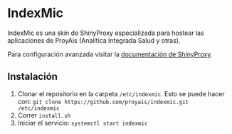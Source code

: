 # IndexMic

IndexMic es una skin de ShinyProxy especializada para hostear las aplicaciones
de ProyAis (Analítica Integrada Salud y otras).

Para configuración avanzada visitar la [documentación de ShinyProxy](https://www.shinyproxy.io/documentation/configuration/).

## Instalación

1. Clonar el repositorio en la carpeta `/etc/indexmic`. Esto se puede hacer con:
`git clone https://github.com/proyais/indexmic.git /etc/indexmic`
2. Correr `install.sh`
3. Iniciar el servicio: `systemctl start indexmic`

